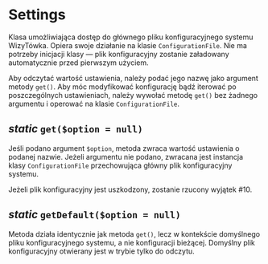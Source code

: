 Settings
===

Klasa umożliwiająca dostęp do głównego pliku konfiguracyjnego systemu WizyTówka. Opiera swoje działanie na klasie `ConfigurationFile`. Nie ma potrzeby inicjacji klasy — plik konfiguracyjny zostanie załadowany automatycznie przed pierwszym użyciem.

Aby odczytać wartość ustawienia, należy podać jego nazwę jako argument metody `get()`. Aby móc modyfikować konfigurację bądź iterować po poszczególnych ustawieniach, należy wywołać metodę `get()` bez żadnego argumentu i operować na klasie `ConfigurationFile`.

## *static* `get($option = null)`

Jeśli podano argument `$option`, metoda zwraca wartość ustawienia o podanej nazwie. Jeżeli argumentu nie podano, zwracana jest instancja klasy `ConfigurationFile` przechowująca główny plik konfiguracyjny systemu.

Jeżeli plik konfiguracyjny jest uszkodzony, zostanie rzucony wyjątek #10.

## *static* `getDefault($option = null)`

Metoda działa identycznie jak metoda `get()`, lecz w kontekście domyślnego pliku konfiguracyjnego systemu, a nie konfiguracji bieżącej. Domyślny plik konfiguracyjny otwierany jest w trybie tylko do odczytu.